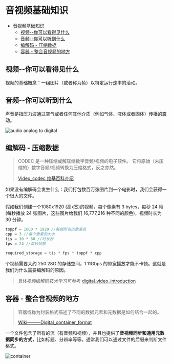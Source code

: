 # 音视频基础知识

- [音视频基础知识](#音视频基础知识)
  - [视频--你可以看得见什么](#视频--你可以看得见什么)
  - [音频--你可以听到什么](#音频--你可以听到什么)
  - [编解码 - 压缩数据](#编解码---压缩数据)
  - [容器 - 整合音视频的地方](#容器---整合音视频的地方)

## 视频--你可以看得见什么

视频的基础概念：一组图片（或者称为帧）以特定运行速率的滚动。

## 音频--你可以听到什么

声音是指压力波通过空气或者任何其他介质（例如气体、液体或者固体）传播的震动。

![audio analog to digital](https://upload.wikimedia.org/wikipedia/commons/thumb/c/c7/CPT-Sound-ADC-DAC.svg/640px-CPT-Sound-ADC-DAC.svg.png "audio analog to digital")

## 编解码 - 压缩数据

>CODEC 是一种压缩或解压缩数字音频/视频的电子软件。 它将原始（未压缩的）数字音频/视频转换为压缩格式，反之亦然。
>
>[Video_codec 维基百科介绍](https://en.wikipedia.org/wiki/Video_codec)

如果没有编解码会发生什么：我们打包数百万张图片到一个电影时，我们会获得一个很大的文件。

假如我们创建一个1080x1920 (高x宽)的视频，每个像素有 3 bytes，每秒 24 帧(每秒播放 24 张图片，这些图片给我们 16,777,216 种不同的颜色)，视频时长为 30 分钟。

```cpp
toppf = 1080 * 1920 //每帧所有的像素点
cpp = 3 //每个像素的大小
tis = 30 * 60 //时长秒
fps = 24 //每秒帧数

required_storage = tis * fps * toppf * cpp
```

个视频需要大约 250.28G 的存储空间，1.11Gbps 的带宽播放才能不卡顿。这就是我们为什么需要编解码的原因。

> 具体视频编解码技术学习可参考 [digital_video_introduction](https://github.com/leandromoreira/digital_video_introduction/blob/master/README-cn.md)

## 容器 - 整合音视频的地方

> 容器或称为封装格式描述了不同的数据元素和元数据是如何结合一起的。
>
> [Wiki———Digital_container_format](https://en.wikipedia.org/wiki/Digital_container_format)

一个文件包含了所有的流（有音频和视频），并且也提供了**音视频同步和通用元数据同步的方式**，比如标题、分辨率等等。通常我们可以通过文件的后缀来判断文件格式。

![container](https://raw.githubusercontent.com/leandromoreira/ffmpeg-libav-tutorial/master/img/container.png)
